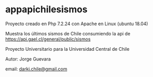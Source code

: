 # appapichilesismos
Proyecto creado en Php 7.2.24 con Apache en Linux (ubuntu 18.04)

Muestra los últimos sismos de Chile consumiendo la api de https://api.gael.cl/general/public/sismos

Proyecto Universitario para la Universidad Central de Chile

Autor: Jorge Guevara

email: darkj.chile@gmail.com
